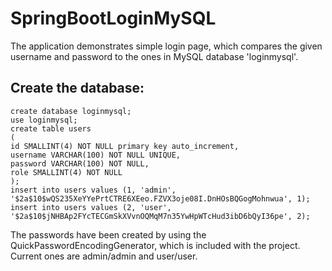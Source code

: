 # SpringBootLoginMySQL

The application demonstrates simple login page, which compares the given username and password to the ones in MySQL database 'loginmysql'. 

## Create the database:

```mysql
create database loginmysql;
use loginmysql;
create table users
(
id SMALLINT(4) NOT NULL primary key auto_increment,
username VARCHAR(100) NOT NULL UNIQUE, 
password VARCHAR(100) NOT NULL, 
role SMALLINT(4) NOT NULL
);
insert into users values (1, 'admin', '$2a$10$wQS235XeYYePrtCTRE6XEeo.FZVX3oje08I.DnHOsBQGogMohnwua', 1);
insert into users values (2, 'user', '$2a$10$jNHBAp2FYcTECGmSkXVvnOQMqM7n35YwHpWTcHud3ibD6bQyI36pe', 2);
```

The passwords have been created by using the QuickPasswordEncodingGenerator, which is included with the project. Current ones are admin/admin and user/user.
